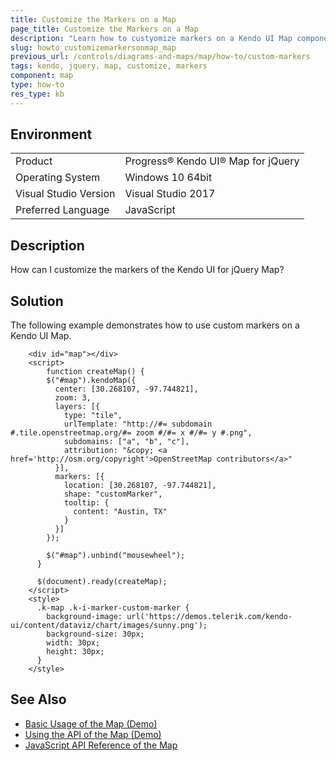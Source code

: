 ```yaml
---
title: Customize the Markers on a Map
page_title: Customize the Markers on a Map
description: "Learn how to custyomize markers on a Kendo UI Map component."
slug: howto_customizemarkersonmap_map
previous_url: /controls/diagrams-and-maps/map/how-to/custom-markers
tags: kendo, jquery, map, customize, markers
component: map
type: how-to
res_type: kb
---
```


## Environment

<table>
 <tr>
  <td>Product</td>
  <td>Progress® Kendo UI® Map for jQuery</td>
 </tr>
 <tr>
  <td>Operating System</td>
  <td>Windows 10 64bit</td>
 </tr>
 <tr>
  <td>Visual Studio Version</td>
  <td>Visual Studio 2017</td>
 </tr>
 <tr>
  <td>Preferred Language</td>
  <td>JavaScript</td>
 </tr>
</table>

## Description

How can I customize the markers of the Kendo UI for jQuery Map?

## Solution

The following example demonstrates how to use custom markers on a Kendo UI Map.

```dojo
    <div id="map"></div>
    <script>
        function createMap() {
        $("#map").kendoMap({
          center: [30.268107, -97.744821],
          zoom: 3,
          layers: [{
            type: "tile",
            urlTemplate: "http://#= subdomain #.tile.openstreetmap.org/#= zoom #/#= x #/#= y #.png",
            subdomains: ["a", "b", "c"],
            attribution: "&copy; <a href='http://osm.org/copyright'>OpenStreetMap contributors</a>"
          }],
          markers: [{
            location: [30.268107, -97.744821],
            shape: "customMarker",
            tooltip: {
              content: "Austin, TX"
            }
          }]
        });          

        $("#map").unbind("mousewheel");
      }

      $(document).ready(createMap);
    </script>
    <style>
      .k-map .k-i-marker-custom-marker {
        background-image: url('https://demos.telerik.com/kendo-ui/content/dataviz/chart/images/sunny.png');
        background-size: 30px;
        width: 30px;
        height: 30px;
      }
    </style>
```

## See Also

* [Basic Usage of the Map (Demo)](https://demos.telerik.com/kendo-ui/map/index)
* [Using the API of the Map (Demo)](https://demos.telerik.com/kendo-ui/map/api)
* [JavaScript API Reference of the Map](/api/javascript/dataviz/ui/map)
